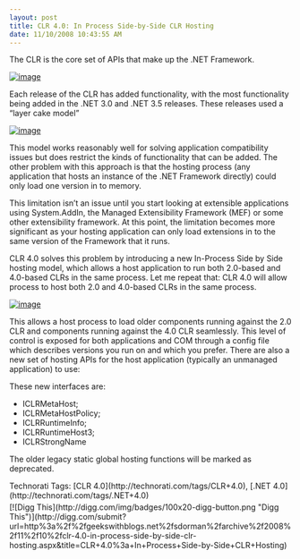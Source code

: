 ```yaml
---
layout: post
title: CLR 4.0: In Process Side-by-Side CLR Hosting
date: 11/10/2008 10:43:55 AM
---
```


The CLR is the core set of APIs that make up the .NET Framework.

[![image](http://gwb.blob.core.windows.net/sdorman/WindowsLiveWriter/CLR4.0InProcessSidebySideCLRHosting_93B4/image_thumb.png "image")](http://gwb.blob.core.windows.net/sdorman/WindowsLiveWriter/CLR4.0InProcessSidebySideCLRHosting_93B4/image_2.png) 

Each release of the CLR has added functionality, with the most functionality being added in the .NET 3.0 and .NET 3.5 releases. These releases used a “layer cake model”

[![image](http://gwb.blob.core.windows.net/sdorman/WindowsLiveWriter/CLR4.0InProcessSidebySideCLRHosting_93B4/image_thumb_2.png "image")](http://gwb.blob.core.windows.net/sdorman/WindowsLiveWriter/CLR4.0InProcessSidebySideCLRHosting_93B4/image_6.png) 

This model works reasonably well for solving application compatibility issues but does restrict the kinds of functionality that can be added. The other problem with this approach is that the hosting process (any application that hosts an instance of the .NET Framework directly) could only load one version in to memory.

This limitation isn’t an issue until you start looking at extensible applications using System.AddIn, the Managed Extensibility Framework (MEF) or some other extensibility framework. At this point, the limitation becomes more significant as your hosting application can only load extensions in to the same version of the Framework that it runs.

CLR 4.0 solves this problem by introducing a new In-Process Side by Side hosting model, which allows a host application to run both 2.0-based and 4.0-based CLRs in the same process. Let me repeat that: CLR 4.0 will allow process to host both 2.0 and 4.0-based CLRs in the same process.

[![image](http://gwb.blob.core.windows.net/sdorman/WindowsLiveWriter/CLR4.0InProcessSidebySideCLRHosting_93B4/image_thumb_3.png "image")](http://gwb.blob.core.windows.net/sdorman/WindowsLiveWriter/CLR4.0InProcessSidebySideCLRHosting_93B4/image_8.png) 

This allows a host process to load older components running against the 2.0 CLR and components running against the 4.0 CLR seamlessly. This level of control is exposed for both applications and COM through a config file which describes versions you run on and which you prefer. There are also a new set of hosting APIs for the host application (typically an unmanaged application) to use:

These new interfaces are:

*   ICLRMetaHost;
*   ICLRMetaHostPolicy;
*   ICLRRuntimeInfo;
*   ICLRRuntimeHost3;
*   ICLRStrongName  

The older legacy static global hosting functions will be marked as deprecated.
  <div style="padding-bottom: 0px; margin: 0px; padding-left: 0px; padding-right: 0px; display: inline; float: none; padding-top: 0px" id="scid:0767317B-992E-4b12-91E0-4F059A8CECA8:ba67a47a-d064-4260-9efb-4bea51d07f24" class="wlWriterSmartContent">Technorati Tags: [CLR 4.0](http://technorati.com/tags/CLR+4.0), [.NET 4.0](http://technorati.com/tags/.NET+4.0)</div><div class="wlWriterHeaderFooter" style="text-align:left; margin:0px; padding:4px 0px 4px 0px;">[![Digg This](http://digg.com/img/badges/100x20-digg-button.png "Digg This")](http://digg.com/submit?url=http%3a%2f%2fgeekswithblogs.net%2fsdorman%2farchive%2f2008%2f11%2f10%2fclr-4.0-in-process-side-by-side-clr-hosting.aspx&title=CLR+4.0%3a+In+Process+Side-by-Side+CLR+Hosting)</div>
